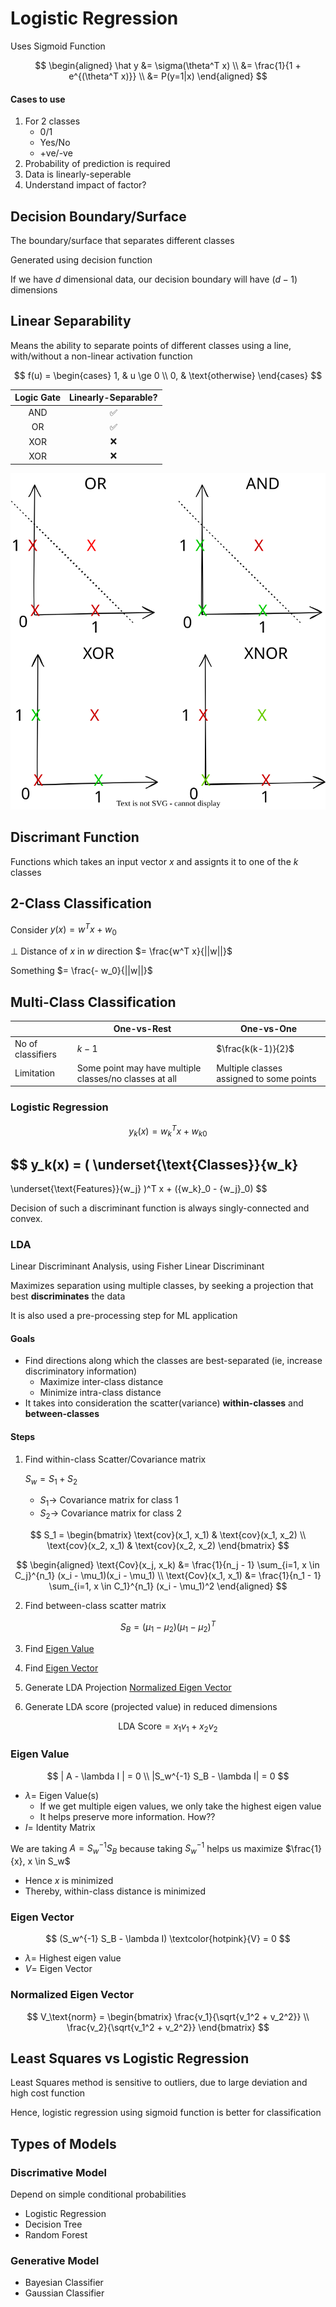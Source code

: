 # Logistic Regression

Uses Sigmoid Function

$$
\begin{aligned}
\hat y
&= \sigma(\theta^T x) \\
&= \frac{1}{1 + e^{(\theta^T x)}} \\
&= P(y=1|x)
\end{aligned}
$$

#### Cases to use

1. For 2 classes
     - 0/1
     - Yes/No
     - +ve/-ve
2. Probability of prediction is required
3. Data is linearly-seperable
4. Understand impact of factor?

## Decision Boundary/Surface

The boundary/surface that separates different classes

Generated using decision function

If we have $d$ dimensional data, our decision boundary will have $(d-1)$ dimensions

## Linear Separability

Means the ability to separate points of different classes using a line, with/without a non-linear activation function

$$
f(u) = \begin{cases}
1, & u \ge 0 \\
0, & \text{otherwise}
\end{cases}
$$

| Logic Gate | Linearly-Separable? |
| :--------: | :-----------------: |
|    AND     |          ✅          |
|     OR     |          ✅          |
|    XOR     |          ❌          |
|    XOR     |          ❌          |

![Linear Separability of Logic Gates](../assets/linear_separability.svg)

## Discrimant Function

Functions which takes an input vector $x$ and assignts it to one of the $k$ classes

## 2-Class Classification

Consider $y(x) = w^T x + w_0$

$\perp$ Distance of $x$ in $w$ direction $= \frac{w^T x}{||w||}$

Something $= \frac{- w_0}{||w||}$

## Multi-Class Classification

|                   | One-vs-Rest                                            | One-vs-One                               |
| ----------------- | ------------------------------------------------------ | ---------------------------------------- |
| No of classifiers | $k-1$                                                  | $\frac{k(k-1)}{2}$                       |
| Limitation        | Some point may have multiple classes/no classes at all | Multiple classes assigned to some points |

### Logistic Regression

$$
y_k(x) = {w_k}^T x + {w_k}_0
$$

$$
y_k(x) =
(
\underset{\text{Classes}}{w_k}
-
\underset{\text{Features}}{w_j}
)^T x + ({w_k}_0 - {w_j}_0)
$$

Decision of such a discriminant function is always singly-connected and convex.

### LDA

Linear Discriminant Analysis, using Fisher Linear Discriminant

Maximizes separation using multiple classes, by seeking a projection that best **discriminates** the data

It is also used a pre-processing step for ML application

#### Goals

- Find directions along which the classes are best-separated (ie, increase discriminatory information)
    - Maximize inter-class distance
    - Minimize intra-class distance
- It takes into consideration the scatter(variance) **within-classes** and **between-classes**

#### Steps

1. Find within-class Scatter/Covariance matrix

    $S_w = S_1 + S_2$

    - $S_1 \to$ Covariance matrix for class 1
    - $S_2 \to$ Covariance matrix for class 2

$$
S_1 = \begin{bmatrix}
\text{cov}(x_1, x_1) & \text{cov}(x_1, x_2) \\
   \text{cov}(x_2, x_1) & \text{cov}(x_2, x_2)
\end{bmatrix}
$$

$$
\begin{aligned}
\text{Cov}(x_j, x_k) &= \frac{1}{n_j - 1} \sum_{i=1, x \in C_j}^{n_1} (x_i - \mu_1)(x_i - \mu_1) \\
\text{Cov}(x_1, x_1) &= \frac{1}{n_1 - 1} \sum_{i=1, x \in C_1}^{n_1} (x_i - \mu_1)^2
\end{aligned}
$$

2. Find between-class scatter matrix
   
$$
S_B =
(\mu_1 - \mu_2)
(\mu_1 - \mu_2)^T
$$

3. Find [Eigen Value](#Eigen-Value)

4. Find [Eigen Vector](#Eigen-Vector)

5. Generate LDA Projection [Normalized Eigen Vector](#Normalized-Eigen-Vector)

6. Generate LDA score (projected value) in reduced dimensions
   
$$
\text{LDA Score} = x_1 v_1 + x_2 v_2
$$

### Eigen Value

$$
| A - \lambda I | = 0 \\
|S_w^{-1} S_B - \lambda I| = 0
$$

- $\lambda =$ Eigen Value(s)
    - If we get multiple eigen values, we only take the highest eigen value
    - It helps preserve more information. How??
- $I =$ Identity Matrix

We are taking $A=S_w^{-1} S_B$ because taking $S_w^{-1}$ helps us maximize $\frac{1}{x}, x \in S_w$

- Hence $x$ is minimized
- Thereby, within-class distance is minimized

### Eigen Vector

$$
(S_w^{-1} S_B - \lambda I) 
\textcolor{hotpink}{V}
= 0
$$

- $\lambda =$ Highest eigen value
- $V =$ Eigen Vector

### Normalized Eigen Vector

$$
V_\text{norm} =
\begin{bmatrix}
\frac{v_1}{\sqrt{v_1^2 + v_2^2}} \\
\frac{v_2}{\sqrt{v_1^2 + v_2^2}}
\end{bmatrix}
$$

## Least Squares vs Logistic Regression

Least Squares method is sensitive to outliers, due to large deviation and high cost function

Hence, logistic regression using sigmoid function is better for classification

## Types of Models

### Discrimative Model

Depend on simple conditional probabilities

- Logistic Regression
- Decision Tree
- Random Forest

### Generative Model

- Bayesian Classifier
- Gaussian Classifier
